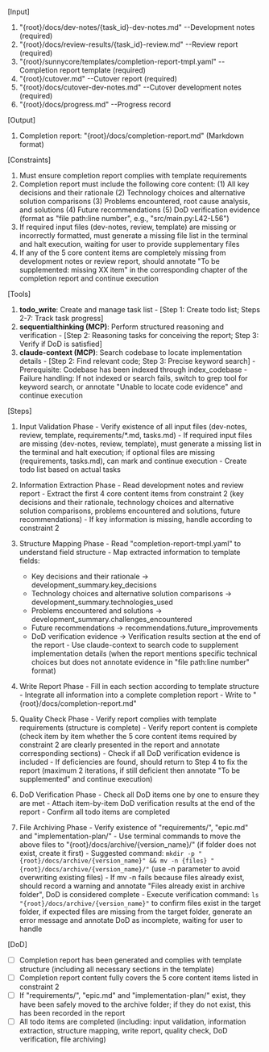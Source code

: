 [Input]
  1. "{root}/docs/dev-notes/{task_id}-dev-notes.md" --Development notes (required)
  2. "{root}/docs/review-results/{task_id}-review.md" --Review report (required)
  3. "{root}/sunnycore/templates/completion-report-tmpl.yaml" --Completion report template (required)
  4. "{root}/cutover.md" --Cutover report (required)
  5. "{root}/docs/cutover-dev-notes.md" --Cutover development notes (required)
  6. "{root}/docs/progress.md" --Progress record

[Output]
  1. Completion report: "{root}/docs/completion-report.md" (Markdown format)

[Constraints]
  1. Must ensure completion report complies with template requirements
  2. Completion report must include the following core content:
    (1) All key decisions and their rationale
    (2) Technology choices and alternative solution comparisons
    (3) Problems encountered, root cause analysis, and solutions
    (4) Future recommendations
    (5) DoD verification evidence (format as "file path:line number", e.g., "src/main.py:L42-L56")
  3. If required input files (dev-notes, review, template) are missing or incorrectly formatted, must generate a missing file list in the terminal and halt execution, waiting for user to provide supplementary files
  4. If any of the 5 core content items are completely missing from development notes or review report, should annotate "To be supplemented: missing XX item" in the corresponding chapter of the completion report and continue execution

[Tools]
  1. **todo_write**: Create and manage task list
    - [Step 1: Create todo list; Steps 2-7: Track task progress]
  2. **sequentialthinking (MCP)**: Perform structured reasoning and verification
    - [Step 2: Reasoning tasks for conceiving the report; Step 3: Verify if DoD is satisfied]
  3. **claude-context (MCP)**: Search codebase to locate implementation details
    - [Step 2: Find relevant code; Step 3: Precise keyword search]
    - Prerequisite: Codebase has been indexed through index_codebase
    - Failure handling: If not indexed or search fails, switch to grep tool for keyword search, or annotate "Unable to locate code evidence" and continue execution

[Steps]
  1. Input Validation Phase
    - Verify existence of all input files (dev-notes, review, template, requirements/*.md, tasks.md)
    - If required input files are missing (dev-notes, review, template), must generate a missing list in the terminal and halt execution; if optional files are missing (requirements, tasks.md), can mark and continue execution
    - Create todo list based on actual tasks

  2. Information Extraction Phase
    - Read development notes and review report
    - Extract the first 4 core content items from constraint 2 (key decisions and their rationale, technology choices and alternative solution comparisons, problems encountered and solutions, future recommendations)
    - If key information is missing, handle according to constraint 2

  3. Structure Mapping Phase
    - Read "completion-report-tmpl.yaml" to understand field structure
    - Map extracted information to template fields:
      * Key decisions and their rationale → development_summary.key_decisions
      * Technology choices and alternative solution comparisons → development_summary.technologies_used
      * Problems encountered and solutions → development_summary.challenges_encountered
      * Future recommendations → recommendations.future_improvements
      * DoD verification evidence → Verification results section at the end of the report
    - Use claude-context to search code to supplement implementation details (when the report mentions specific technical choices but does not annotate evidence in "file path:line number" format)

  4. Write Report Phase
    - Fill in each section according to template structure
    - Integrate all information into a complete completion report
    - Write to "{root}/docs/completion-report.md"

  5. Quality Check Phase
    - Verify report complies with template requirements (structure is complete)
    - Verify report content is complete (check item by item whether the 5 core content items required by constraint 2 are clearly presented in the report and annotate corresponding sections)
    - Check if all DoD verification evidence is included
    - If deficiencies are found, should return to Step 4 to fix the report (maximum 2 iterations, if still deficient then annotate "To be supplemented" and continue execution)

  6. DoD Verification Phase
    - Check all DoD items one by one to ensure they are met
    - Attach item-by-item DoD verification results at the end of the report
    - Confirm all todo items are completed

  7. File Archiving Phase
    - Verify existence of "requirements/", "epic.md" and "implementation-plan/"
    - Use terminal commands to move the above files to "{root}/docs/archive/{version_name}/" (if folder does not exist, create it first)
    - Suggested command: `mkdir -p "{root}/docs/archive/{version_name}" && mv -n {files} "{root}/docs/archive/{version_name}/"` (use -n parameter to avoid overwriting existing files)
    - If mv -n fails because files already exist, should record a warning and annotate "Files already exist in archive folder", DoD is considered complete
    - Execute verification command: `ls "{root}/docs/archive/{version_name}"` to confirm files exist in the target folder, if expected files are missing from the target folder, generate an error message and annotate DoD as incomplete, waiting for user to handle

[DoD]
  - [ ] Completion report has been generated and complies with template structure (including all necessary sections in the template)
  - [ ] Completion report content fully covers the 5 core content items listed in constraint 2
  - [ ] If "requirements/", "epic.md" and "implementation-plan/" exist, they have been safely moved to the archive folder; if they do not exist, this has been recorded in the report
  - [ ] All todo items are completed (including: input validation, information extraction, structure mapping, write report, quality check, DoD verification, file archiving)

